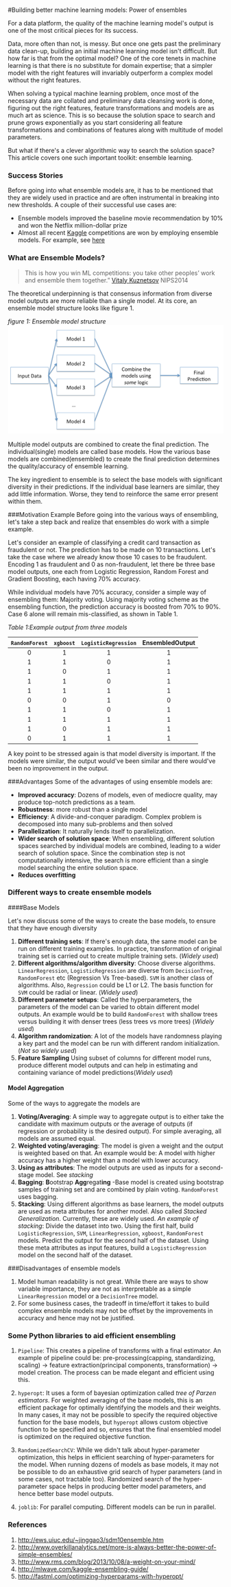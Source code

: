 #Building better machine learning models: Power of ensembles

For a data platform, the quality of the machine learning model's output is one of the most critical pieces for its success.

Data, more often than not, is messy. But once one gets past the preliminary data clean-up, building an initial machine learning model isn't difficult. But how far is that from the optimal model? One of the core tenets in machine learning is that there is no substitute for domain expertise; that a simpler model with the right features will invariably outperform a complex model without the right features.

When solving a typical machine learning problem, once most of the necessary data are collated and preliminary data cleansing work is done, figuring out the right features, feature transformations and models are as much art as science. This is so because the solution space to search and prune grows exponentially as you start considering all feature transformations and combinations of features along with multitude of model parameters.

But what if there's a clever algorithmic way to search the solution space? This article covers one such important toolkit: ensemble learning.

### Success Stories

Before going into what ensemble models are, it has to be mentioned that they are widely used in practice and are often instrumental in breaking into new thresholds. A couple of their successful use cases are:


* Ensemble models improved the baseline movie recommendation by 10% and won the  Netflix million-dollar prize
* Almost all recent [Kaggle](https://www.kaggle.com/) competitions are won by employing ensemble models. For example, see [here](https://github.com/ChenglongChen/Kaggle_CrowdFlower)


### What are Ensemble Models?
>This is how you win ML competitions: you take other peoples’ work and ensemble them together.” [Vitaly Kuznetsov](http://cims.nyu.edu/~vitaly/) NIPS2014


The theoretical underpinning is that consensus information from diverse model outputs are more reliable than a single model.
 At its core, an ensemble model structure looks like figure 1.

*figure 1: Ensemble model structure*
![alt text](ensemble_1.png)

Multiple model outputs are combined to create the final prediction. The individual(single) models are called base models. How the various base models are combined(ensembled) to create the final prediction determines the quality/accuracy of ensemble learning.

The key ingredient to ensemble is to select the base models with significant diversity in their predictions. If the individual base learners are similar, they add little information. Worse, they tend to reinforce the same error present within them.

###Motivation Example
Before going into the various ways of ensembling, let's take a step back and realize that ensembles do work with a simple example.

Let's consider an example of classifying a credit card transaction as fraudulent or not. The prediction has to be made on 10 transactions. Let's take the case where we already know those 10 cases to be fraudulent. Encoding 1 as fraudulent and 0 as non-fraudulent, let there be three base model outputs, one each from Logistic Regression, Random Forest and Gradient Boosting, each having 70% accuracy.

While individual models have 70% accuracy, consider a simple way of ensembling them: Majority voting. Using majority voting scheme as the ensembling function, the prediction accuracy is boosted from 70% to 90%. Case 6 alone will remain mis-classified, as shown in Table 1.


*Table 1:Example output from three models*

|`RandomForest` | `xgboost` | `LogisticRegression`|EnsembledOutput|
|:------:|:-------:| :---------:|:------:|
| 0           | 1       |      1            | 1  |
| 1           | 1       |      0            | 1  |
| 1           | 0       |      1            | 1  |
| 1           | 1       |      0            | 1  |
| 1           | 1       |      1            | 1  |
| 0           | 0       |      1            | 0  |
| 1           | 1       |      0            | 1  |
| 1           | 1       |      1            | 1  |
| 1           | 0       |      1            | 1  |
| 0           | 1       |      1            | 1  |


A key point to be stressed again is that model diversity is important. If the models were similar, the output would've been similar and there would've been no improvement in the output.

###Advantages
 Some of the advantages of using ensemble models are:

* **Improved accuracy**: Dozens of models, even of mediocre quality, may produce top-notch predictions as a team.
* **Robustness**: more robust than a single model
* **Efficiency**: A divide-and-conquer paradigm. Complex problem is decomposed into many sub-problems and then solved
* **Parallelization**: It naturally lends itself to parallelization.
* **Wider search of solution space**: When ensembling, different solution spaces searched by individual models are combined, leading to a wider search of solution space. Since the combination step is not computationally intensive, the search is more efficient than a single model searching the entire solution space.
* **Reduces overfitting**


### Different ways to create ensemble models

####Base Models

Let's now discuss some of the ways to create the base models, to ensure that they have enough diversity

1. **Different training sets**: If there's enough data, the same model can be run on different training examples. In practice, transformation of original training set is carried out to create multiple training sets. (*Widely used*)
2. **Different algorithms/algorithm diversity**: Choose diverse algorithms. `LinearRegression`, `LogisticRegression` are diverse from `DecisionTree`, `RandomForest` etc (Regression Vs Tree-based). `SVM` is another class of algorithms. Also, `Regression` could be L1 or L2. The basis function for `SVM` could be radial or linear.  (*Widely used*)
3. **Different parameter setups**: Called the hyperparameters, the parameters of the model can be varied to obtain different model outputs. An example would be to build `RandomForest` with shallow trees versus building it with denser trees (less trees vs more trees) (*Widely used*)
4. **Algorithm randomization**: A lot of the models have randomness playing a key part and the model can be run with different random initialization. (*Not so widely used*)
5. **Feature Sampling** Using subset of columns for different model runs, produce different model outputs and can help in estimating and containing variance of model predictions(*Widely used*)


#### Model Aggregation

Some of the ways to aggregate the models are

1. **Voting/Averaging**: A simple way to aggregate output is to either take the candidate with maximum outputs or the average of outputs (if regression or probability is the desired output). For simple averaging, all models are assumed equal.
3. **Weighted voting/averaging**: The model is given a weight and the output is weighted based on that. An example would be: A model with higher accuracy has a higher weight than a model with lower accuracy.
4. **Using as attributes**: The model outputs are used as inputs for a second-stage model. See *stacking*
5. **Bagging**: **B**ootstrap **Agg**regat**ing** -Base model is created using bootstrap samples of training set and are combined by plain voting. `RandomForest` uses bagging.
6. **Stacking**: Using different algorithms as base learners, the model outputs are used as meta attributes for another model. Also called *Stacked Generalization*. Currently, these are widely used. *An example of stacking*: Divide the dataset into two. Using the first half, build `LogisticRegression`, `SVM`, `LinearRegression`, `xgboost`, `RandomForest` models. Predict the output for the second half of the dataset. Using these meta attributes as input features, build a `LogisticRegression` model on the second half of the dataset.

###Disadvantages of ensemble models

1. Model human readability is not great. While there are ways to show variable importance, they are not as interpretable as a simple `LinearRegression` model or a `DecisionTree` model.
2. For some business cases, the tradeoff in time/effort it takes to build complex ensemble models may not be offset by the improvements in accuracy and hence may not be justified.

### Some Python libraries to aid efficient ensembling

1. `Pipeline`: This creates a pipeline of transforms with a final estimator. An example of pipeline could be: pre-processing(capping, standardizing, scaling) -> feature extraction(principal components, transformation) -> model creation.  The process can be made elegant and efficient using this.

2. `hyperopt`: It uses a form of bayesian optimization called *tree of Parzen estimators*. For weighted averaging of the base models, this is an efficient package for optimally identifying the models and their weights. In many cases, it may not be possible to specify the required objective function for the base models, but `hyperopt` allows custom objective function to be specified and so, ensures that the final ensembled model is optimized on the required objective function.

3. `RandomizedSearchCV`: While we didn't talk about hyper-parameter optimization, this helps in efficient searching of hyper-parameters for the model. When running dozens of models as base models, it may not be possible to do an exhaustive grid search of hyper parameters (and in some cases, not tractable too). Randomized search of the hyper-parameter space helps in producing better model parameters, and hence better base model outputs.
4. `joblib`: For parallel computing. Different models can be run in parallel.


### References
1. http://ews.uiuc.edu/~jinggao3/sdm10ensemble.htm
2. http://www.overkillanalytics.net/more-is-always-better-the-power-of-simple-ensembles/
3. http://www.rms.com/blog/2013/10/08/a-weight-on-your-mind/
4. http://mlwave.com/kaggle-ensembling-guide/
5. http://fastml.com/optimizing-hyperparams-with-hyperopt/
